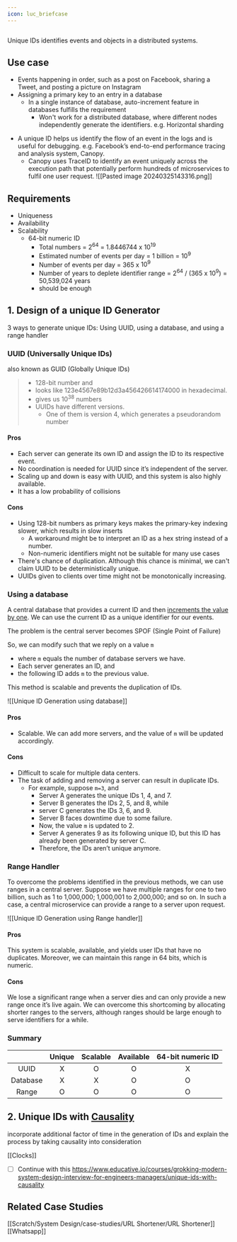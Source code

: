 ```yaml
---
icon: luc_briefcase
---
```

```toc
```
Unique IDs identifies events and objects in a distributed systems.
## Use case

- Events happening in order, such as a post on Facebook, sharing a Tweet, and posting a picture on Instagram
- Assigning a primary key to an entry in a database
	- In a single instance of database, auto-increment feature in databases fulfills the requirement
		- Won't work for a distributed database, where different nodes independently generate the identifiers. e.g. Horizontal sharding
* A unique ID helps us identify the flow of an event in the logs and is useful for debugging. e.g. Facebook’s end-to-end performance tracing and analysis system, Canopy.
	* Canopy uses TraceID to identify an event uniquely across the execution path that potentially perform hundreds of microservices to fulfil one user request.
![[Pasted image 20240325143316.png]]
## Requirements

- Uniqueness 
- Availability
- Scalability 
	- 64-bit numeric ID 
		- Total numbers = $2^{64}$ = 1.8446744 x $10^{19}$ 
		- Estimated number of events per day = 1 billion = $10^9$
		- Number of events per day = 365 x $10^9$
		- Number of years to deplete identifier range = $2^{64}$ / (365 x $10^9$) = 50,539,024 years
		- should be enough

## 1. Design of a unique ID Generator
3 ways to generate unique IDs: Using UUID, using a database, and using a range handler

### UUID (Universally Unique IDs)
also known as GUID (Globally Unique IDs)

> - 128-bit number and 
> - looks like 123e4567e89b12d3a456426614174000 in hexadecimal.
> - gives us $10^{38}$ numbers
> - UUIDs have different versions. 
> 	- One of them is version 4, which generates a pseudorandom number
#### Pros
- Each server can generate its own ID and assign the ID to its respective event. 
- No coordination is needed for UUID since it’s independent of the server. 
- Scaling up and down is easy with UUID, and this system is also highly available.
- It has a low probability of collisions
#### Cons
- Using 128-bit numbers as primary keys makes the primary-key indexing slower, which results in slow inserts
	- A workaround might be to interpret an ID as a hex string instead of a number.
	- Non-numeric identifiers might not be suitable for many use cases
- There's chance of duplication. Although this chance is minimal, we can't claim UUID to be deterministically unique.
- UUIDs given to clients over time might not be monotonically increasing.
### Using a database
A central database that provides a current ID and then <u>increments the value by one</u>. We can use the current ID as a unique identifier for our events.

The problem is the central server becomes SPOF (Single Point of Failure)

So, we can modify such that we reply on a value `m` 
- where `m` equals the number of database servers we have. 
- Each server generates an ID, and 
- the following ID adds `m` to the previous value. 

This method is scalable and prevents the duplication of IDs.

![[Unique ID Generation using database]]
#### Pros
- Scalable. We can add more servers, and the value of `m` will be updated accordingly.
#### Cons
- Difficult to scale for multiple data centers. 
- The task of adding and removing a server can result in duplicate IDs. 
	- For example, suppose `m=3`, and 
		- Server A generates the unique IDs 1, 4, and 7. 
		- Server B generates the IDs 2, 5, and 8, while 
		- server C generates the IDs 3, 6, and 9. 
		- Server B faces downtime due to some failure. 
		- Now, the value `m` is updated to 2. 
		- Server A generates 9 as its following unique ID, but this ID has already been generated by server C. 
		- Therefore, the IDs aren’t unique anymore.

### Range Handler

To overcome the problems identified in the previous methods, we can use ranges in a central server. Suppose we have multiple ranges for one to two billion, such as 1 to 1,000,000; 1,000,001 to 2,000,000; and so on. In such a case, a central microservice can provide a range to a server upon request.

![[Unique ID Generation using Range handler]]
#### Pros
This system is scalable, available, and yields user IDs that have no duplicates. 
Moreover, we can maintain this range in 64 bits, which is numeric.
#### Cons
We lose a significant range when a server dies and can only provide a new range once it’s live again. We can overcome this shortcoming by allocating shorter ranges to the servers, although ranges should be large enough to serve identifiers for a while.

### Summary

|          | Unique | Scalable | Available | 64-bit numeric ID |
| :------: | :----: | :------: | :-------: | :---------------: |
|   UUID   |   X    |    O     |     O     |         X         |
| Database |   X    |    X     |     O     |         O         |
|  Range   |   O    |    O     |     O     |         O         |

## 2. Unique IDs with <u>Causality</u>
incorporate additional factor of time in the generation of IDs and explain the process by taking causality into consideration

[[Clocks]]

- [ ] Continue with this https://www.educative.io/courses/grokking-modern-system-design-interview-for-engineers-managers/unique-ids-with-causality


## Related Case Studies
[[Scratch/System Design/case-studies/URL Shortener/URL Shortener]]
[[Whatsapp]]

